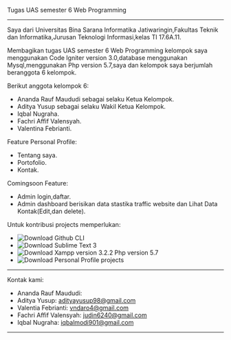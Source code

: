Tugas UAS semester 6 Web Programming

---------------------------------------------------------------------------------------------------------------------------------------------------------------------------------------
 
Saya dari Universitas Bina Sarana Informatika Jatiwaringin,Fakultas Teknik dan Informatika,Jurusan Teknologi Informasi,kelas TI 17.6A.11.

Membagikan tugas UAS semester 6 Web Programming kelompok saya menggunakan Code Igniter version 3.0,database menggunakan Mysql,menggunakan Php version 5.7,saya dan kelompok saya berjumlah beranggota 6 kelompok.

Berikut anggota kelompok 6:

- Ananda Rauf Maududi sebagai selaku Ketua Kelompok.
- Aditya Yusup sebagai selaku Wakil Ketua Kelompok.
- Iqbal Nugraha.
- Fachri Affif Valensyah.
- Valentina Febrianti.

Feature Personal Profile:
- Tentang saya.
- Portofolio.
- Kontak.

Comingsoon Feature:
- Admin login,daftar.
- Admin dashboard berisikan data stastika traffic website dan Lihat Data Kontak(Edit,dan delete).


Untuk kontribusi projects memperlukan:

- ![Download Github CLI](https://cli.github.com/)
- ![Download Sublime Text 3](https://www.sublimetext.com/3)
- ![Download Xampp version 3.2.2 Php version 5.7](https://sourceforge.net/projects/xampp/files/)
- ![Download Personal Profile projects](https://github.com/AnandaRauf/Tugas_UAS_Semester_6_Wp/tree/master)

-----------------------------------------------------------------------------------------------------------------------------------------------------------------------

Kontak kami:
- Ananda Rauf Maududi:
- Aditya Yusup: adityayusup98@gmail.com
- Valentia Febrianti: vndaro4@gmail.com
- Fachri Affif Valensyah: judin6240@gmail.com
- Iqbal Nugraha: iqbalmodi901@gmail.com

-----------------------------------------------------------------------------------------------------------------------------------------------------------------------



